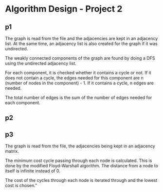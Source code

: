 # Algorithm Design - Project 2

## p1

The graph is read from the file and the adjacencies are kept in an adjacency list. At the same time, an adjacency list is also created for the graph if it was undirected.

The weakly connected components of the graph are found by doing a DFS using the undirected adjacency list.

For each component, it is checked whether it contains a cycle or not. If it does not contain a cycle, the edges needed for this component are n (number of nodes in the component) - 1. If it contains a cycle, n edges are needed.

The total number of edges is the sum of the number of edges needed for each component.

## p2

## p3

The graph is read from the file, the adjacencies being kept in an adjacency matrix.

The minimum cost cycle passing through each node is calculated. This is done by the modified Floyd-Warshall algorithm. The distance from a node to itself is infinite instead of 0.

The cost of the cycles through each node is iterated through and the lowest cost is chosen."